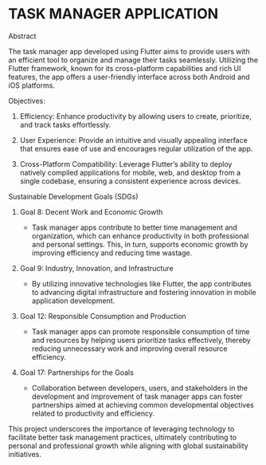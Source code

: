 # TASK MANAGER APPLICATION


Abstract

The task manager app developed using Flutter aims to provide users with an efficient tool to organize and manage their tasks seamlessly. Utilizing the Flutter framework, known for its cross-platform capabilities and rich UI features, the app offers a user-friendly interface across both Android and iOS platforms. 

Objectives:

1. Efficiency: Enhance productivity by allowing users to create, prioritize, and track tasks effortlessly.
   
2. User Experience: Provide an intuitive and visually appealing interface that ensures ease of use and encourages regular utilization of the app.
   
3. Cross-Platform Compatibility: Leverage Flutter’s ability to deploy natively compiled applications for mobile, web, and desktop from a single codebase, ensuring a consistent experience across devices.



Sustainable Development Goals (SDGs) 

1. Goal 8: Decent Work and Economic Growth
   - Task manager apps contribute to better time management and organization, which can enhance productivity in both professional and personal settings. This, in turn, supports economic growth by improving efficiency and reducing time wastage.

2. Goal 9: Industry, Innovation, and Infrastructure
   - By utilizing innovative technologies like Flutter, the app contributes to advancing digital infrastructure and fostering innovation in mobile application development.

3. Goal 12: Responsible Consumption and Production
   - Task manager apps can promote responsible consumption of time and resources by helping users prioritize tasks effectively, thereby reducing unnecessary work and improving overall resource efficiency.

4. Goal 17: Partnerships for the Goals
   - Collaboration between developers, users, and stakeholders in the development and improvement of task manager apps can foster partnerships aimed at achieving common developmental objectives related to productivity and efficiency.

This project underscores the importance of leveraging technology to facilitate better task management practices, ultimately contributing to personal and professional growth while aligning with global sustainability initiatives.
